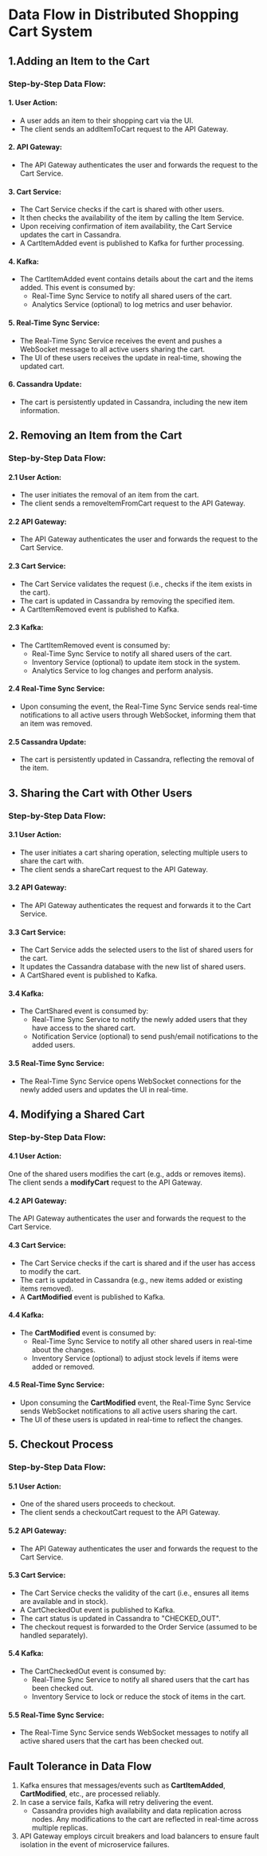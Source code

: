 # Data Flow in Distributed Shopping Cart System
## 1.Adding an Item to the Cart
### Step-by-Step Data Flow:
#### 1. User Action:
- A user adds an item to their shopping cart via the UI.
- The client sends an addItemToCart request to the API Gateway.
#### 2. API Gateway:
- The API Gateway authenticates the user and forwards the request to the Cart Service.
#### 3. Cart Service:
- The Cart Service checks if the cart is shared with other users.
- It then checks the availability of the item by calling the Item Service.
- Upon receiving confirmation of item availability, the Cart Service updates the cart in Cassandra.
- A CartItemAdded event is published to Kafka for further processing.
#### 4. Kafka:
- The CartItemAdded event contains details about the cart and the items added. This event is consumed by:
  - Real-Time Sync Service to notify all shared users of the cart.
  - Analytics Service (optional) to log metrics and user behavior.
#### 5. Real-Time Sync Service:
- The Real-Time Sync Service receives the event and pushes a WebSocket message to all active users sharing the cart.
- The UI of these users receives the update in real-time, showing the updated cart.
#### 6. Cassandra Update:
- The cart is persistently updated in Cassandra, including the new item information.

## 2. Removing an Item from the Cart
### Step-by-Step Data Flow:
#### 2.1 User Action:
- The user initiates the removal of an item from the cart.
- The client sends a removeItemFromCart request to the API Gateway.
#### 2.2 API Gateway:
- The API Gateway authenticates the user and forwards the request to the Cart Service.
#### 2.3 Cart Service:
- The Cart Service validates the request (i.e., checks if the item exists in the cart).
- The cart is updated in Cassandra by removing the specified item.
- A CartItemRemoved event is published to Kafka.
#### 2.3 Kafka:
- The CartItemRemoved event is consumed by:
  - Real-Time Sync Service to notify all shared users of the cart.
  - Inventory Service (optional) to update item stock in the system.
  - Analytics Service to log changes and perform analysis.
#### 2.4 Real-Time Sync Service:
- Upon consuming the event, the Real-Time Sync Service sends real-time notifications to all active users through WebSocket, informing them that an item was removed.
#### 2.5 Cassandra Update:
- The cart is persistently updated in Cassandra, reflecting the removal of the item.

## 3. Sharing the Cart with Other Users
### Step-by-Step Data Flow:
#### 3.1 User Action:
- The user initiates a cart sharing operation, selecting multiple users to share the cart with.
- The client sends a shareCart request to the API Gateway.
#### 3.2 API Gateway:
- The API Gateway authenticates the request and forwards it to the Cart Service.
#### 3.3 Cart Service:
- The Cart Service adds the selected users to the list of shared users for the cart.
- It updates the Cassandra database with the new list of shared users.
- A CartShared event is published to Kafka.
#### 3.4 Kafka:
- The CartShared event is consumed by:
  - Real-Time Sync Service to notify the newly added users that they have access to the shared cart.
  - Notification Service (optional) to send push/email notifications to the added users.
#### 3.5 Real-Time Sync Service:
- The Real-Time Sync Service opens WebSocket connections for the newly added users and updates the UI in real-time.

## 4. Modifying a Shared Cart
### Step-by-Step Data Flow:
#### 4.1 User Action:
One of the shared users modifies the cart (e.g., adds or removes items).
The client sends a **modifyCart** request to the API Gateway.
#### 4.2 API Gateway:
The API Gateway authenticates the user and forwards the request to the Cart Service.
#### 4.3 Cart Service:
- The Cart Service checks if the cart is shared and if the user has access to modify the cart.
- The cart is updated in Cassandra (e.g., new items added or existing items removed).
- A **CartModified** event is published to Kafka.
#### 4.4 Kafka:
- The **CartModified** event is consumed by:
  - Real-Time Sync Service to notify all other shared users in real-time about the changes.
  - Inventory Service (optional) to adjust stock levels if items were added or removed.
#### 4.5 Real-Time Sync Service:
- Upon consuming the **CartModified** event, the Real-Time Sync Service sends WebSocket notifications to all active users sharing the cart.
- The UI of these users is updated in real-time to reflect the changes.

## 5. Checkout Process
### Step-by-Step Data Flow:
#### 5.1 User Action:
- One of the shared users proceeds to checkout.
- The client sends a checkoutCart request to the API Gateway.
#### 5.2 API Gateway:
- The API Gateway authenticates the user and forwards the request to the Cart Service.
#### 5.3 Cart Service:
- The Cart Service checks the validity of the cart (i.e., ensures all items are available and in stock).
- A CartCheckedOut event is published to Kafka.
- The cart status is updated in Cassandra to "CHECKED_OUT".
- The checkout request is forwarded to the Order Service (assumed to be handled separately).
#### 5.4 Kafka:
- The CartCheckedOut event is consumed by:
  - Real-Time Sync Service to notify all shared users that the cart has been checked out.
  - Inventory Service to lock or reduce the stock of items in the cart.
#### 5.5 Real-Time Sync Service:
- The Real-Time Sync Service sends WebSocket messages to notify all active shared users that the cart has been checked out.

## Fault Tolerance in Data Flow
1. Kafka ensures that messages/events such as **CartItemAdded**, **CartModified**, etc., are processed reliably.
2. In case a service fails, Kafka will retry delivering the event.
   - Cassandra provides high availability and data replication across nodes. Any modifications to the cart are reflected in real-time 
     across multiple replicas.
3. API Gateway employs circuit breakers and load balancers to ensure fault isolation in the event of microservice failures.

